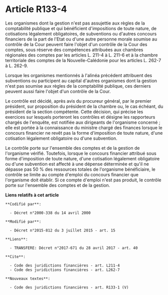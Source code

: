 # Article R133-4

Les organismes dont la gestion n'est pas assujettie aux règles de la comptabilité publique et qui bénéficient d'impositions
de toute nature, de cotisations légalement obligatoires, de subventions ou d'autres concours financiers de la part de l'Etat
ou d'une autre personne morale soumise au contrôle de la Cour peuvent faire l'objet d'un contrôle de la Cour des comptes,
sous réserve des compétences attribuées aux chambres régionales des comptes par les articles L. 211-4 à L. 211-6 et à la
chambre territoriale des comptes de la Nouvelle-Calédonie pour les articles L. 262-7 à L. 262-9.

Lorsque les organismes mentionnés à l'alinéa précédent attribuent des subventions ou participent au capital d'autres
organismes dont la gestion n'est pas soumise aux règles de la comptabilité publique, ces derniers peuvent aussi faire l'objet
d'un contrôle de la Cour. 

Le contrôle est décidé, après avis du procureur général, par le premier président, sur proposition du président de la chambre
ou, le cas échéant, du président de la section compétente. Cette décision, qui précise les exercices sur lesquels porteront
les contrôles et désigne les rapporteurs chargés de l'enquête, est notifiée aux dirigeants de l'organisme concerné ; elle est
portée à la connaissance du ministre chargé des finances lorsque le concours financier ne revêt pas la forme d'imposition de
toute nature, d'une cotisation légalement obligatoire ou d'une subvention. 

Le contrôle porte sur l'ensemble des comptes et de la gestion de l'organisme vérifié. Toutefois, lorsque le concours
financier attribué sous forme d'imposition de toute nature, d'une cotisation légalement obligatoire ou d'une subvention est
affecté à une dépense déterminée et qu'il ne dépasse pas 50 % des ressources totales de l'organisme bénéficiaire, le contrôle
se limite au compte d'emploi du concours financier que l'organisme doit établir. Si ce compte d'emploi n'est pas produit, le
contrôle porte sur l'ensemble des comptes et de la gestion.

**Liens relatifs à cet article**

	**Codifié par**:

	  - Décret n°2000-338 du 14 avril 2000

	**Modifié par**:

	  - Décret n°2015-812 du 3 juillet 2015 - art. 15

	**Liens**:

	  - TRANSFERE: Décret n°2017-671 du 28 avril 2017 - art. 40

	**Cite**:

	  - Code des juridictions financières - art. L211-4
	  - Code des juridictions financières - art. L262-7

	**Nouveaux textes**:

	  - Code des juridictions financières - art. R133-1 (V)
